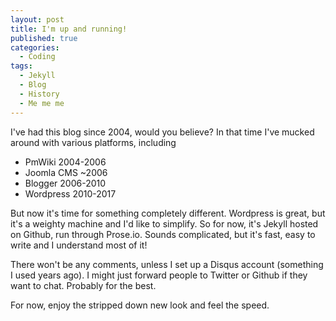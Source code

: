 ```yaml
---
layout: post
title: I'm up and running!
published: true
categories:
  - Coding
tags:
  - Jekyll
  - Blog
  - History
  - Me me me
---
```

I've had this blog since 2004, would you believe? In that time I've mucked around with various platforms, including
- PmWiki 2004-2006
- Joomla CMS ~2006
- Blogger 2006-2010
- Wordpress 2010-2017

But now it's time for something completely different. Wordpress is great, but it's a weighty machine and I'd like to simplify. So for now, it's Jekyll hosted on Github, run through Prose.io. Sounds complicated, but it's fast, easy to write and I understand most of it!

There won't be any comments, unless I set up a Disqus account (something I used years ago). I might just forward people to Twitter or Github if they want to chat. Probably for the best.

For now, enjoy the stripped down new look and feel the speed.
